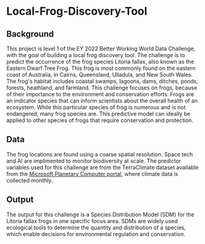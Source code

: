 # Local-Frog-Discovery-Tool

## Background
This project is level 1 of the EY 2022 Better Working World Data Challenge, with the goal of building a local frog discovery tool. The challenge is to predict the occurrence of the frog species Litoria fallax, also known as the Eastern Dwarf Tree Frog. This frog is most commonly found on the eastern coast of Australia, in Cairns, Queensland, Ulladula, and New South Wales. The frog's habitat includes coastal swamps, lagoons, dams, ditches, ponds, forests, heathland, and farmland. This challenge focuses on frogs, because of their importance to the environment and conservation efforts. Frogs are an indicator species that can inform scientists about the overall health of an ecosystem. While this particular species of frog is numerous and is not endangered, many frog species are. This predictive model can ideally be applied to other species of frogs that require conservation and protection.

## Data
The frog locations are found using a coarse spatial resolution. Space tech and AI are implimented to monitor biodiversity at scale. The predictor variables used for this challenge are from the TerraClimate dataset available from the [Microsoft Planetary Computer portal](https://planetarycomputer.microsoft.com/catalog?tags=TerraClimate), where climate data is collected monthly. 

## Output
The output for this challenge is a Species Distribution Model (SDM) for the Litoria fallax frogs in one specific focus area. SDMs are widely used ecological tools to determine the quantity and distribution of a species, which enable decisions for environmental regulation and conservation.
